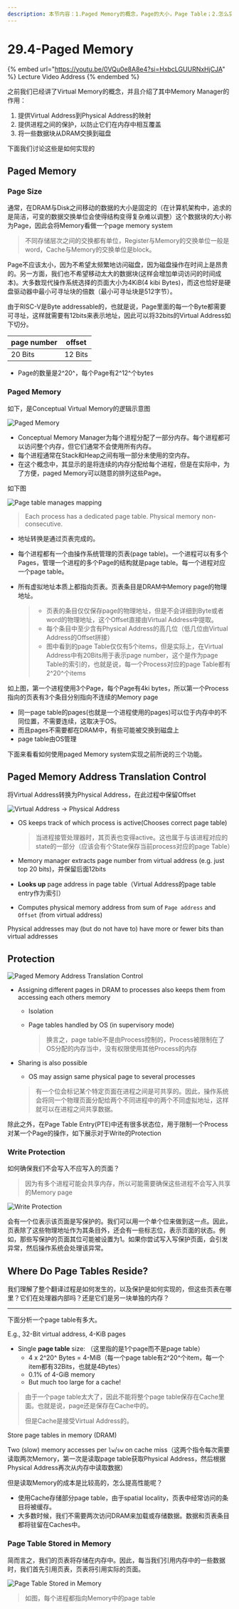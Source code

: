 ```yaml
---
description: 本节内容：1.Paged Memory的概念，Page的大小，Page Table；2.怎么实现Virtual Address到Physical Address的转换；3.怎么实现Protection；4. Page Tables保存在哪里
---
```


# 29.4-Paged Memory

{% embed url="https://youtu.be/0VQu0e8A8e4?si=HxbcLGUURNxHjCJA" %}
Lecture Video Address
{% endembed %}

之前我们已经讲了Virtual Memory的概念，并且介绍了其中Memory Manager的作用：

1. 提供Virtual Address到Physical Address的映射
2. 提供进程之间的保护，以防止它们在内存中相互覆盖
3. 将一些数据块从DRAM交换到磁盘

下面我们讨论这些是如何实现的

## Paged Memory

### Page Size

通常，在DRAM与Disk之间移动的数据的大小是固定的（在计算机架构中，追求的是简洁，可变的数据交换单位会使得结构变得复杂难以调整）这个数据块的大小称为Page，因此会将Memory看做一个page memory system

> 不同存储层次之间的交换都有单位，Register与Memory的交换单位一般是word，Cache与Memory的交换单位是block。

Page不应该太小，因为不希望太频繁地访问磁盘，因为磁盘操作在时间上是昂贵的。另一方面，我们也不希望移动太大的数据块(这样会增加单词访问的时间成本)。大多数现代操作系统选择的页面大小为4KiB(4 kibi Bytes)，而这也恰好是硬盘驱动器中最小可寻址块的倍数（最小可寻址块是512字节）。

由于RISC-V是Byte addressable的，也就是说，Page里面的每一个Byte都需要可寻址，这样就需要有12bits来表示地址，因此可以将32bits的Virtual Address如下切分。

| page number | offset  |
| ----------- | ------- |
| 20 Bits     | 12 Bits |

- Page的数量是2^20^，每个Page有2^12^个bytes

### Paged Memory

如下，是Conceptual Virtual Memory的逻辑示意图

![Paged Memory](.image/image-20240626162205711.png)

- Conceptual Memory Manager为每个进程分配了一部分内存。每个进程都可以访问整个内存，但它们通常不会使用所有内存。
- 每个进程通常在Stack和Heap之间有哦一部分未使用的空内存。
- 在这个概念中，其显示的是将连续的内存分配给每个进程，但是在实际中，为了方便，paged Memory可以随意的排列这些Page。

如下图

![Page table manages mapping](.image/image-20240626162311692.png)

> Each process has a dedicated page table. Physical memory non-consecutive.

- 地址转换是通过页表完成的。

- 每个进程都有一个由操作系统管理的页表(page table)。一个进程可以有多个Pages，管理一个进程的多个Page的结构就是page table。每一个进程对应一个page table。

- 所有虚拟地址本质上都指向页表。页表条目是DRAM中Memory page的物理地址。

    > - 页表的条目仅仅保存page的物理地址，但是不会详细到Byte或者word的物理地址，这个Offset直接由Virtual Address中提取。
    > - 每个条目中至少含有Physical Address的高几位（低几位由Virtual Address的Offset拼接）
    > - 图中看到的page Table仅仅有5个items，但是实际上，在Virtual Address中有20Bits用于表示page number，这个是作为page Table的索引的，也就是说，每一个Process对应的page Table都有2^20^个items

如上图，第一个进程使用3个Page，每个Page有4ki bytes，所以第一个Process指向的页表有3个条目分别指向不连续的Memory page

- 同一page table的pages(也就是一个进程使用的pages)可以位于内存中的不同位置，不需要连续，这取决于OS。
- 而且pages不需要都在DRAM中，有些可能被交换到磁盘上
- page table由OS管理

下面来看看如何使用paged Memory system实现之前所说的三个功能。

## Paged Memory Address Translation Control

将Virtual Address转换为Physical Address，在此过程中保留Offset

![Virtual Address → Physical Address](.image/image-20240626162355731.png)

- OS keeps track of which process is active(Chooses correct page table)

    > 当进程接管处理器时，其页表也变得active。这也属于与该进程对应的state的一部分（应该会有个State保存当前process对应的page Table）

- Memory manager extracts page number from virtual address (e.g. just top 20 bits)，并保留后面12bits

- **Looks up** page address in page table（Virtual Address的page table entry作为索引）

- Computes physical memory address from sum of `Page address` and `Offset` (from virtual address)

Physical addresses may (but do not have to) have more or fewer bits than virtual addresses

## Protection

![Paged Memory Address Translation Control](.image/image-20240626162311692.png)

- Assigning different pages in DRAM to processes also keeps them from accessing each others memory
    - Isolation
    
    - Page tables handled by OS (in supervisory mode)
    
        > 换言之，page table不是由Process控制的，Process被限制在了OS分配的内存当中，没有权限使用其他Process的内存
    
- Sharing is also possible
    - OS may assign same physical page to several processes
    
    > 有一个位会标记某个特定页面在进程之间是可共享的。因此，操作系统会将同一个物理页面分配给两个不同进程中的两个不同虚拟地址，这样就可以在进程之间共享数据。

除此之外，在Page Table Entry(PTE)中还有很多状态位，用于限制一个Process对某一个Page的操作，如下展示对于Write的Protection

### Write Protection

如何确保我们不会写入不应写入的页面？

> 因为有多个进程可能会共享内存，所以可能需要确保这些进程不会写入共享的Memory page

![Write Protection](.image/image-20240626162546307.png)

会有一个位表示该页面是写保护的。我们可以用一个单个位来做到这一点。因此，页表除了这些物理地址作为其条目外，还会有一些标志位，表示页面的状态。例如，那些写保护的页面其位可能被设置为1。如果你尝试写入写保护页面，会引发异常，然后操作系统会处理该异常。

## Where Do Page Tables Reside?

我们理解了整个翻译过程是如何发生的，以及保护是如何实现的，但这些页表在哪里？它们在处理器内部吗？还是它们是另一块单独的内存？

---

下面分析一个page table有多大。

E.g., 32-Bit virtual address, 4-KiB pages

- Single **page table** size: （这里指的是1个page而不是page table）
    - 4 x 2^20^ Bytes = 4-MiB（每一个page table有2^20^个item，每一个item都有32Bits，也就是4Bytes）
    - 0.1% of 4-GiB memory
    - But much too large for a cache!

> 由于一个page table太大了，因此不能将整个page table保存在Cache里面。也就是说，page还是保存在Cache中的。
>
> 但是Cache是接受Virtual Address的。

Store page tables in memory (DRAM)

Two (slow) memory accesses per `lw`/`sw` on cache miss（这两个指令每次需要读取两次Memory，第一次是读取page table获取Physical Address，然后根据Physical Address再次从内存中读取数据）

但是读取Memory的成本是比较高的，怎么提高性能呢？

- 使用Cache存储部分page table，由于spatial locality，页表中经常访问的条目将被缓存。
- 大多数时候，我们不需要两次访问DRAM来加载或存储数据。数据和页表条目都将驻留在Caches中。

### Page Table Stored in Memory

简而言之，我们的页表将存储在内存中。因此，每当我们引用内存中的一些数据时，我们首先引用页表，页表将引用实际的页面。

![Page Table Stored in Memory](.image/image-20240626162740744.png)

> 如图，每个进程都指向Memory中的page table

